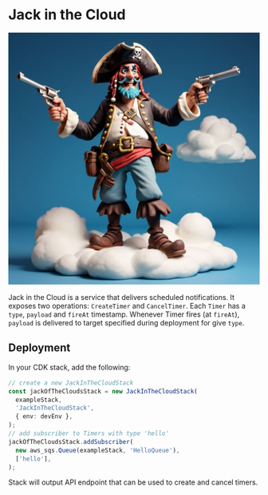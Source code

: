 # Jack in the Cloud

![jack-in-the-cloud](../../assets/jack-in-the-cloud.jpg)

Jack in the Cloud is a service that delivers scheduled notifications. It exposes two operations: `CreateTimer` and `CancelTimer`. 
Each `Timer` has a `type`, `payload` and `fireAt` timestamp. Whenever Timer fires (at `fireAt`), `payload` is delivered to target specified during deployment for give `type`.

## Deployment

In your CDK stack, add the following:

```typescript
// create a new JackInTheCloudStack
const jackOfTheCloudsStack = new JackInTheCloudStack(
  exampleStack,
  'JackInTheCloudStack',
  { env: devEnv },
);
// add subscriber to Timers with type 'hello'
jackOfTheCloudsStack.addSubscriber(
  new aws_sqs.Queue(exampleStack, 'HelloQueue'),
  ['hello'],
);
```

Stack will output API endpoint that can be used to create and cancel timers.
